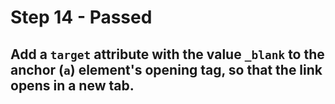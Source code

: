 # Step 14 - Passed
## Add a `target` attribute with the value `_blank` to the anchor (`a`) element's opening tag, so that the link opens in a new tab.